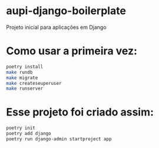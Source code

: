 # aupi-django-boilerplate
Projeto inicial para aplicações em Django



# Como usar a primeira vez:

```bash
poetry install
make rundb
make migrate
make createseuperuser
make runserver
```

# Esse projeto foi criado assim:

```bash
poetry init
poetry add django
poetry run django-admin startproject app
```

